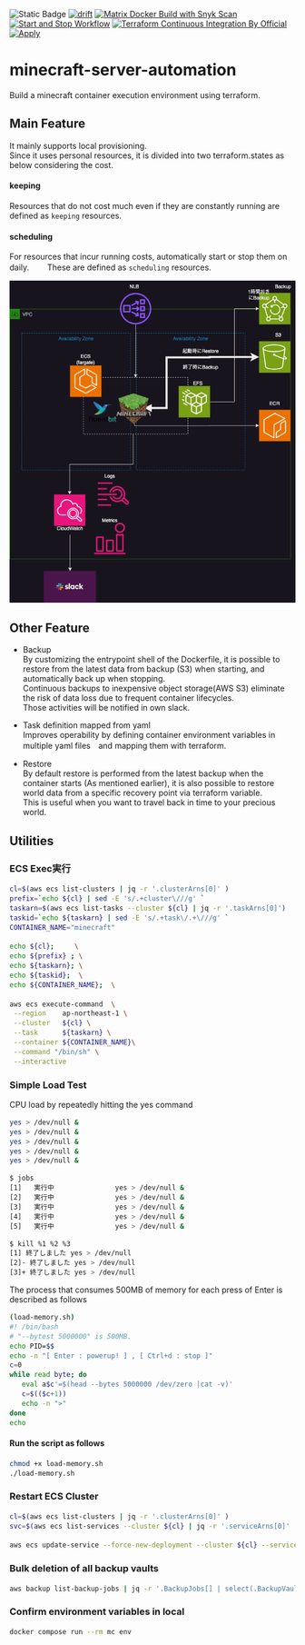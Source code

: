 ![Static Badge](https://img.shields.io/badge/minecraft-v1.20.2-blue)
[![drift](https://github.com/ShotaroMatsuya/minecraft-server-automation/actions/workflows/drift.yml/badge.svg)](https://github.com/ShotaroMatsuya/minecraft-server-automation/actions/workflows/drift.yml)
[![Matrix Docker Build with Snyk Scan](https://github.com/ShotaroMatsuya/minecraft-server-automation/actions/workflows/build_image.yml/badge.svg)](https://github.com/ShotaroMatsuya/minecraft-server-automation/actions/workflows/build_image.yml)
[![Start and Stop Workflow](https://github.com/ShotaroMatsuya/minecraft-server-automation/actions/workflows/schedule_job.yml/badge.svg)](https://github.com/ShotaroMatsuya/minecraft-server-automation/actions/workflows/schedule_job.yml)
[![Terraform Continuous Integration By Official](https://github.com/ShotaroMatsuya/minecraft-server-automation/actions/workflows/terraform_ci.yml/badge.svg)](https://github.com/ShotaroMatsuya/minecraft-server-automation/actions/workflows/terraform_ci.yml)
[![Apply](https://github.com/ShotaroMatsuya/minecraft-server-automation/actions/workflows/apply.yml/badge.svg)](https://github.com/ShotaroMatsuya/minecraft-server-automation/actions/workflows/apply.yml)
# minecraft-server-automation

Build a minecraft container execution environment using terraform.  

## Main Feature

It mainly supports local provisioning.  
Since it uses personal resources, it is divided into two terraform.states as below considering the cost.  

#### keeping

Resources that do not cost much even if they are constantly running are defined as `keeping` resources.

#### scheduling

For resources that incur running costs, automatically start or stop them on daily.　　
These are defined as `scheduling` resources.

![Infrastructure Diagram](./docs/mc-server.drawio.png)

## Other Feature

- Backup  
By customizing the entrypoint shell of the Dockerfile, it is possible to restore from the latest data from backup (S3) when starting, and automatically back up when stopping.  
Continuous backups to inexpensive object storage(AWS S3) eliminate the risk of data loss due to frequent container lifecycles.  
Those activities will be notified in own slack.

- Task definition mapped from yaml  
Improves operability by defining container environment variables in multiple yaml files　and mapping them with terraform.

- Restore  
By default restore is performed from the latest backup when the container starts (As mentioned earlier), it is also possible to restore world data from a specific recovery point via terraform variable.  
This is useful when you want to travel back in time to your precious world.


## Utilities

### ECS Exec実行

```bash
cl=$(aws ecs list-clusters | jq -r '.clusterArns[0]' )
prefix=`echo ${cl} | sed -E 's/.+cluster\///g' `
taskarn=$(aws ecs list-tasks --cluster ${cl} | jq -r '.taskArns[0]')
taskid=`echo ${taskarn} | sed -E 's/.+task\/.+\///g' `
CONTAINER_NAME="minecraft"

echo ${cl};     \
echo ${prefix} ; \
echo ${taskarn}; \
echo ${taskid};  \
echo ${CONTAINER_NAME};  \

aws ecs execute-command  \
 --region    ap-northeast-1 \
 --cluster   ${cl} \
 --task      ${taskarn} \
 --container ${CONTAINER_NAME}\
 --command "/bin/sh" \
 --interactive
```

### Simple Load Test

CPU load by repeatedly hitting the yes command

```bash
yes > /dev/null &
yes > /dev/null &
yes > /dev/null &
yes > /dev/null &
yes > /dev/null &
```

```bash
$ jobs
[1]   実行中               yes > /dev/null &
[2]   実行中               yes > /dev/null &
[3]   実行中               yes > /dev/null &
[4]   実行中               yes > /dev/null &
[5]   実行中               yes > /dev/null &
```

```bash
$ kill %1 %2 %3
[1] 終了しました yes > /dev/null
[2]- 終了しました yes > /dev/null
[3]+ 終了しました yes > /dev/null
```

The process that consumes 500MB of memory for each press of Enter is described as follows

```bash
(load-memory.sh)
#! /bin/bash
# "--bytest 5000000" is 500MB.
echo PID=$$
echo -n "[ Enter : powerup! ] , [ Ctrl+d : stop ]"
c=0
while read byte; do
   eval a$c'=$(head --bytes 5000000 /dev/zero |cat -v)'
   c=$(($c+1))
   echo -n ">"
done
echo
```

#### Run the script as follows

```bash
chmod +x load-memory.sh
./load-memory.sh
```

### Restart ECS Cluster
```bash
cl=$(aws ecs list-clusters | jq -r '.clusterArns[0]' )
svc=$(aws ecs list-services --cluster ${cl} | jq -r '.serviceArns[0]' | sed -E 's/.+cluster\///g')

aws ecs update-service --force-new-deployment --cluster ${cl} --service ${svc}

```

### Bulk deletion of all backup vaults
```bash
aws backup list-backup-jobs | jq -r '.BackupJobs[] | select(.BackupVaultName == "minecraft-vault" )' | jq -r '.RecoveryPointArn' | xargs -L 1 aws backup delete-recovery-point --backup-vault-name minecraft-vault --recovery-point-arn
```

### Confirm environment variables in local
```bash
docker compose run --rm mc env
```
